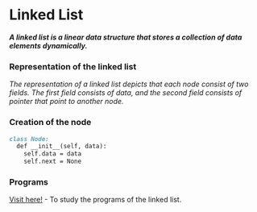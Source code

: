 # Linked List
***A linked list is a linear data structure that stores a collection of data elements dynamically.***

### Representation of the linked list
_The representation of a linked list depicts that each node consist of two fields. The first field consists of data, and the second field consists of pointer that point to another node._

### Creation of the node
```md
class Node:
  def __init__(self, data):
    self.data = data
    self.next = None
```

### Programs
[Visit here!](https://github.com/bishtanuj/python/tree/main/Data%20Structure/Linked%20List/Programs#list-of-programs) - To study the programs of the linked list.
